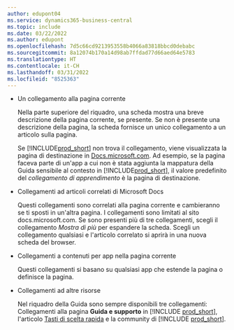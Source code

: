 ```yaml
---
author: edupont04
ms.service: dynamics365-business-central
ms.topic: include
ms.date: 03/22/2022
ms.author: edupont
ms.openlocfilehash: 7d5c66cd9213953558b4066a83818bbcd0debabc
ms.sourcegitcommit: 8a12074b170a14d98ab7ffdad77d66aed64e5783
ms.translationtype: HT
ms.contentlocale: it-CH
ms.lasthandoff: 03/31/2022
ms.locfileid: "8525363"
---
```

- Un collegamento alla pagina corrente

  Nella parte superiore del riquadro, una scheda mostra una breve descrizione della pagina corrente, se presente. Se non è presente una descrizione della pagina, la scheda fornisce un unico collegamento a un articolo sulla pagina.  

  Se [!INCLUDE[prod_short](prod_short.md)] non trova il collegamento, viene visualizzata la pagina di destinazione in [Docs.microsoft.com](/dynamics365/business-central). Ad esempio, se la pagina faceva parte di un'app a cui non è stata aggiunta la mappatura della Guida sensibile al contesto in [!INCLUDE[prod_short](prod_short.md)], il valore predefinito del *collegamento di apprendimento* è la pagina di destinazione.  

- Collegamenti ad articoli correlati di Microsoft Docs  

  Questi collegamenti sono correlati alla pagina corrente e cambieranno se ti sposti in un'altra pagina. I collegamenti sono limitati al sito docs.microsoft.com. Se sono presenti più di tre collegamenti, scegli il collegamento *Mostra di più* per espandere la scheda. Scegli un collegamento qualsiasi e l'articolo correlato si aprirà in una nuova scheda del browser.  
- Collegamenti a contenuti per app nella pagina corrente  

  Questi collegamenti si basano su qualsiasi app che estende la pagina o definisce la pagina.  
- Collegamenti ad altre risorse

  Nel riquadro della Guida sono sempre disponibili tre collegamenti: Collegamenti alla pagina **Guida e supporto** in [!INCLUDE [prod_short](prod_short.md)], l'articolo [Tasti di scelta rapida](../keyboard-shortcuts.md) e la community di [!INCLUDE [prod_short](prod_short.md)].  